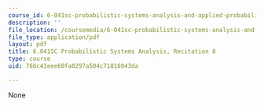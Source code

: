 ```yaml
---
course_id: 6-041sc-probabilistic-systems-analysis-and-applied-probability-fall-2013
description: ''
file_location: /coursemedia/6-041sc-probabilistic-systems-analysis-and-applied-probability-fall-2013/76bc41eee60fa0297a504c71816943da_MIT6_041SCF13_rec08.pdf
file_type: application/pdf
layout: pdf
title: 6.041SC Probabilistic Systems Analysis, Recitation 8
type: course
uid: 76bc41eee60fa0297a504c71816943da

---
```

None